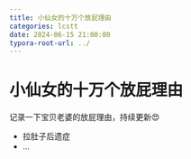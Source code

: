 ```yaml
---
title: 小仙女的十万个放屁理由
categories: lcstt
date: 2024-06-15 21:00:00
typora-root-url: ../
---
```


# 小仙女的十万个放屁理由

记录一下宝贝老婆的放屁理由，持续更新😍

- 拉肚子后遗症
- ...
